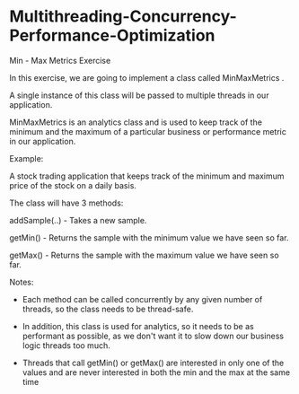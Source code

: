 # Multithreading-Concurrency-Performance-Optimization

Min - Max Metrics Exercise 

In this exercise, we are going to implement a class called MinMaxMetrics .

A single instance of this class will be passed to multiple threads in our application.

MinMaxMetrics is an analytics class and is used to keep track of the minimum and the maximum of a particular business or performance metric in our application.

Example:

A stock trading application that keeps track of the minimum and maximum price of the stock on a daily basis.


The class will have 3 methods:

addSample(..) - Takes a new sample.

getMin() - Returns the sample with the minimum value we have seen so far. 

getMax() - Returns the sample with the maximum value we have seen so far.



Notes:

- Each method can be called concurrently by any given number of threads, so the class needs to be thread-safe.

- In addition, this class is used for analytics, so it needs to be as performant as possible, as we don't want it to slow down our business logic threads too much.

- Threads that call getMin() or getMax() are interested in only one of the values and are never interested in both the min and the max at the same time
